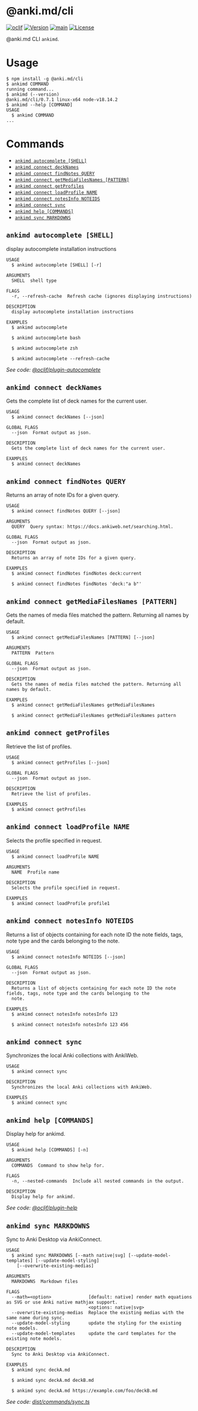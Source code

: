 # @anki.md/cli

[![oclif](https://img.shields.io/badge/cli-oclif-brightgreen.svg)](https://oclif.io)
[![Version](https://img.shields.io/npm/v/@anki.md/cli.svg)](https://npmjs.org/package/@anki.md/cli)
[![main](https://github.com/timgreen/Anki.md/actions/workflows/cli.yml/badge.svg?branch=main)](https://github.com/timgreen/Anki.md/actions/workflows/cli.yml)
[![License](https://img.shields.io/npm/l/@anki.md/cli.svg)](https://github.com/timgreen/Anki.md/blob/main/packages/cli/package.json)

@anki.md CLI `ankimd`.

# Usage

<!-- usage -->

```sh-session
$ npm install -g @anki.md/cli
$ ankimd COMMAND
running command...
$ ankimd (--version)
@anki.md/cli/0.7.1 linux-x64 node-v18.14.2
$ ankimd --help [COMMAND]
USAGE
  $ ankimd COMMAND
...
```

<!-- usagestop -->

# Commands

<!-- commands -->

- [`ankimd autocomplete [SHELL]`](#ankimd-autocomplete-shell)
- [`ankimd connect deckNames`](#ankimd-connect-decknames)
- [`ankimd connect findNotes QUERY`](#ankimd-connect-findnotes-query)
- [`ankimd connect getMediaFilesNames [PATTERN]`](#ankimd-connect-getmediafilesnames-pattern)
- [`ankimd connect getProfiles`](#ankimd-connect-getprofiles)
- [`ankimd connect loadProfile NAME`](#ankimd-connect-loadprofile-name)
- [`ankimd connect notesInfo NOTEIDS`](#ankimd-connect-notesinfo-noteids)
- [`ankimd connect sync`](#ankimd-connect-sync)
- [`ankimd help [COMMANDS]`](#ankimd-help-commands)
- [`ankimd sync MARKDOWNS`](#ankimd-sync-markdowns)

## `ankimd autocomplete [SHELL]`

display autocomplete installation instructions

```
USAGE
  $ ankimd autocomplete [SHELL] [-r]

ARGUMENTS
  SHELL  shell type

FLAGS
  -r, --refresh-cache  Refresh cache (ignores displaying instructions)

DESCRIPTION
  display autocomplete installation instructions

EXAMPLES
  $ ankimd autocomplete

  $ ankimd autocomplete bash

  $ ankimd autocomplete zsh

  $ ankimd autocomplete --refresh-cache
```

_See code: [@oclif/plugin-autocomplete](https://github.com/oclif/plugin-autocomplete/blob/v2.1.5/src/commands/autocomplete/index.ts)_

## `ankimd connect deckNames`

Gets the complete list of deck names for the current user.

```
USAGE
  $ ankimd connect deckNames [--json]

GLOBAL FLAGS
  --json  Format output as json.

DESCRIPTION
  Gets the complete list of deck names for the current user.

EXAMPLES
  $ ankimd connect deckNames
```

## `ankimd connect findNotes QUERY`

Returns an array of note IDs for a given query.

```
USAGE
  $ ankimd connect findNotes QUERY [--json]

ARGUMENTS
  QUERY  Query syntax: https://docs.ankiweb.net/searching.html.

GLOBAL FLAGS
  --json  Format output as json.

DESCRIPTION
  Returns an array of note IDs for a given query.

EXAMPLES
  $ ankimd connect findNotes findNotes deck:current

  $ ankimd connect findNotes findNotes 'deck:"a b"'
```

## `ankimd connect getMediaFilesNames [PATTERN]`

Gets the names of media files matched the pattern. Returning all names by default.

```
USAGE
  $ ankimd connect getMediaFilesNames [PATTERN] [--json]

ARGUMENTS
  PATTERN  Pattern

GLOBAL FLAGS
  --json  Format output as json.

DESCRIPTION
  Gets the names of media files matched the pattern. Returning all names by default.

EXAMPLES
  $ ankimd connect getMediaFilesNames getMediaFilesNames

  $ ankimd connect getMediaFilesNames getMediaFilesNames pattern
```

## `ankimd connect getProfiles`

Retrieve the list of profiles.

```
USAGE
  $ ankimd connect getProfiles [--json]

GLOBAL FLAGS
  --json  Format output as json.

DESCRIPTION
  Retrieve the list of profiles.

EXAMPLES
  $ ankimd connect getProfiles
```

## `ankimd connect loadProfile NAME`

Selects the profile specified in request.

```
USAGE
  $ ankimd connect loadProfile NAME

ARGUMENTS
  NAME  Profile name

DESCRIPTION
  Selects the profile specified in request.

EXAMPLES
  $ ankimd connect loadProfile profile1
```

## `ankimd connect notesInfo NOTEIDS`

Returns a list of objects containing for each note ID the note fields, tags, note type and the cards belonging to the note.

```
USAGE
  $ ankimd connect notesInfo NOTEIDS [--json]

GLOBAL FLAGS
  --json  Format output as json.

DESCRIPTION
  Returns a list of objects containing for each note ID the note fields, tags, note type and the cards belonging to the
  note.

EXAMPLES
  $ ankimd connect notesInfo notesInfo 123

  $ ankimd connect notesInfo notesInfo 123 456
```

## `ankimd connect sync`

Synchronizes the local Anki collections with AnkiWeb.

```
USAGE
  $ ankimd connect sync

DESCRIPTION
  Synchronizes the local Anki collections with AnkiWeb.

EXAMPLES
  $ ankimd connect sync
```

## `ankimd help [COMMANDS]`

Display help for ankimd.

```
USAGE
  $ ankimd help [COMMANDS] [-n]

ARGUMENTS
  COMMANDS  Command to show help for.

FLAGS
  -n, --nested-commands  Include all nested commands in the output.

DESCRIPTION
  Display help for ankimd.
```

_See code: [@oclif/plugin-help](https://github.com/oclif/plugin-help/blob/v5.2.8/src/commands/help.ts)_

## `ankimd sync MARKDOWNS`

Sync to Anki Desktop via AnkiConnect.

```
USAGE
  $ ankimd sync MARKDOWNS [--math native|svg] [--update-model-templates] [--update-model-styling]
    [--overwrite-existing-medias]

ARGUMENTS
  MARKDOWNS  Markdown files

FLAGS
  --math=<option>              [default: native] render math equations as SVG or use Anki native mathjax support.
                               <options: native|svg>
  --overwrite-existing-medias  Replace the existing medias with the same name during sync.
  --update-model-styling       update the styling for the existing note models.
  --update-model-templates     update the card templates for the existing note models.

DESCRIPTION
  Sync to Anki Desktop via AnkiConnect.

EXAMPLES
  $ ankimd sync deckA.md

  $ ankimd sync deckA.md deckB.md

  $ ankimd sync deckA.md https://example.com/foo/deckB.md
```

_See code: [dist/commands/sync.ts](https://github.com/timgreen/Anki.md/blob/cli/v0.7.1/packages/cli/src/commands/sync.ts)_

<!-- commandsstop -->
